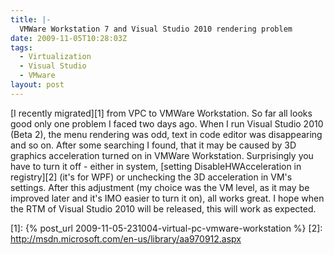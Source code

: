 ```yaml
---
title: |-
  VMWare Workstation 7 and Visual Studio 2010 rendering problem
date: 2009-11-05T10:28:03Z
tags:
  - Virtualization
  - Visual Studio
  - VMware
layout: post
---
```

[I recently migrated][1] from VPC to VMWare Workstation. So far all looks good only one problem I faced two days ago. When I run Visual Studio 2010 (Beta 2), the menu rendering was odd, text in code editor was disappearing and so on. After some searching I found, that it may be caused by 3D graphics acceleration turned on in VMWare Workstation. Surprisingly you have to turn it off - either in system, [setting DisableHWAcceleration in registry][2] (it's for WPF) or unchecking the 3D acceleration in VM's settings. After this adjustment (my choice was the VM level, as it may be improved later and it's IMO easier to turn it on), all works great. I hope when the RTM of Visual Studio 2010 will be released, this will work as expected.

[1]: {% post_url 2009-11-05-231004-virtual-pc-vmware-workstation %}
[2]: http://msdn.microsoft.com/en-us/library/aa970912.aspx